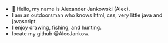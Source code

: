 - 👋 Hello, my name is Alexander Jankowski (Alec).
- I am an outdoorsman who knows html, css, very little java and javascript.
- I enjoy drawing, fishing, and hunting.
- locate my github @AlecJankow.

<!---
AlecJankow/AlecJankow is a ✨ special ✨ repository because its `README.md` (this file) appears on your GitHub profile.
You can click the Preview link to take a look at your changes.
--->

